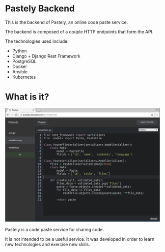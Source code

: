 # Pastely Backend

This is the backend of Pastely, an online code paste service.

The backend is composed of a couple HTTP endpoints that form the API.

The technologies used include:
* Python
* Django + Django Rest Framework
* PostgreSQL
* Docker
* Ansible
* Kubernetes

# What is it?

![Screenshot](https://raw.githubusercontent.com/dewyatt/pastely-frontend/gh-pages/media/screenshot.png)

Pastely is a code paste service for sharing code.

It is not intended to be a useful service. It was developed in order to learn new technologies and exercise new skills.
